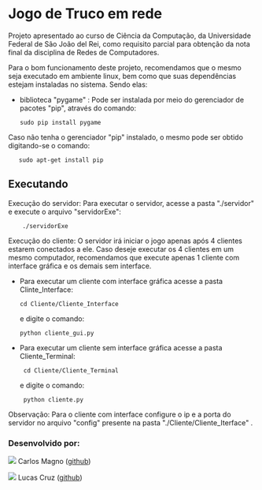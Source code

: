 # Jogo de Truco em rede
Projeto apresentado ao curso de Ciência da Computação, da
Universidade Federal de São João del Rei, como requisito parcial 
para obtenção da nota final da disciplina de Redes de Computadores.

Para o bom funcionamento deste projeto, recomendamos que o mesmo seja executado em ambiente linux, bem como que suas dependências estejam instaladas no sistema. 
Sendo elas: 
- biblioteca "pygame" : Pode ser instalada por meio do gerenciador de pacotes "pip", através do comando:

      sudo pip install pygame
 
Caso não tenha o gerenciador "pip" instalado, o mesmo pode ser obtido digitando-se o comando:

       sudo apt-get install pip

## Executando
Execução do servidor:
Para executar o servidor, acesse a pasta "./servidor" e execute o arquivo "servidorExe":

        ./servidorExe

Execução do cliente:
O servidor irá iniciar o jogo apenas após 4 clientes estarem conectados a ele.
Caso deseje executar os 4 clientes em um mesmo computador, recomendamos que execute apenas
1 cliente com interface gráfica e os demais sem interface.
- Para executar um cliente com interface gráfica acesse a pasta Clinte_Interface:

      cd Cliente/Cliente_Interface
      
   e digite o comando:
      
      python cliente_gui.py

- Para executar um cliente sem interface gráfica acesse a pasta Cliente_Terminal:

       cd Cliente/Cliente_Terminal
  
  e digite o comando:
  
       python cliente.py

Observação: Para o cliente com interface configure o ip e a porta do servidor 
no arquivo "config" presente na pasta "./Cliente/Cliente_Iterface" .

### Desenvolvido por:
![](https://github.com/Exterminus.png?size=100)
Carlos Magno ([github](https://github.com/Exterminus))

![](https://github.com/Lucasgscruz.png?size=100)
Lucas Cruz ([github](https://github.com/lucasgscruz))
